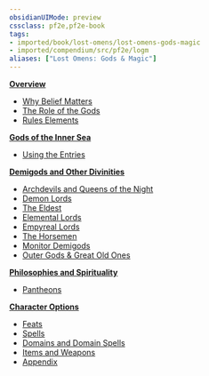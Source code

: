 ```yaml
---
obsidianUIMode: preview
cssclass: pf2e,pf2e-book
tags:
- imported/book/lost-omens/lost-omens-gods-magic
- imported/compendium/src/pf2e/logm
aliases: ["Lost Omens: Gods & Magic"]
---
```

**[Overview](overview.md)**

- [Why Belief Matters](overview.md#Why%20Belief%20Matters)
- [The Role of the Gods](overview.md#The%20Role%20of%20the%20Gods)
- [Rules Elements](overview.md#Rules%20Elements)

**[Gods of the Inner Sea](gods-of-the-inner-sea.md)**

- [Using the Entries](gods-of-the-inner-sea.md#Using%20the%20Entries)

**[Demigods and Other Divinities](demigods-and-other-divinities.md)**

- [Archdevils and Queens of the Night](demigods-and-other-divinities.md#Archdevils%20and%20Queens%20of%20the%20Night)
- [Demon Lords](demigods-and-other-divinities.md#Demon%20Lords)
- [The Eldest](demigods-and-other-divinities.md#The%20Eldest)
- [Elemental Lords](demigods-and-other-divinities.md#Elemental%20Lords)
- [Empyreal Lords](demigods-and-other-divinities.md#Empyreal%20Lords)
- [The Horsemen](demigods-and-other-divinities.md#The%20Horsemen)
- [Monitor Demigods](demigods-and-other-divinities.md#Monitor%20Demigods)
- [Outer Gods & Great Old Ones](demigods-and-other-divinities.md#Outer%20Gods%20&%20Great%20Old%20Ones)

**[Philosophies and Spirituality](philosophies-and-spirituality.md)**

- [Pantheons](philosophies-and-spirituality.md#Pantheons)

**[Character Options](character-options.md)**

- [Feats](character-options.md#Feats)
- [Spells](character-options.md#Spells)
- [Domains and Domain Spells](character-options.md#Domains%20and%20Domain%20Spells)
- [Items and Weapons](character-options.md#Items%20and%20Weapons)
- [Appendix](character-options.md#Appendix)